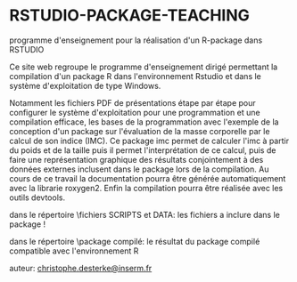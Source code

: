 # RSTUDIO-PACKAGE-TEACHING
programme d'enseignement pour la réalisation d'un R-package dans RSTUDIO

Ce site web regroupe le programme d'enseignement dirigé permettant la compilation d'un package R dans l'environnement Rstudio et dans le système d'exploitation de type Windows. 

Notamment les fichiers PDF de présentations étape par étape pour configurer le système d'exploitation pour une programmation et une compilation efficace, les bases de la programmation avec l'exemple de la conception d'un package sur l'évaluation de la masse corporelle par le calcul de son indice (IMC). Ce package imc permet de calculer l'imc à partir du poids et de la taille puis il permet l'interprétation de ce calcul, puis de faire une représentation graphique des résultats conjointement à des données externes inclusent dans le package lors de la compilation. Au cours de ce travail la documentation pourra être générée automatiquement avec la librarie roxygen2. Enfin la compilation pourra être réalisée avec les outils devtools. 

dans le répertoire \fichiers SCRIPTS et DATA: les fichiers a inclure dans le package !

dans le répertoire \package compilé: le résultat du package compilé compatible avec l'environnement R

auteur: christophe.desterke@inserm.fr
